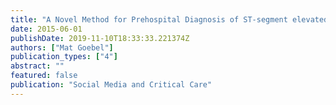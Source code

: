 ```yaml
---
title: "A Novel Method for Prehospital Diagnosis of ST-segment elevated myocardial infarction"
date: 2015-06-01
publishDate: 2019-11-10T18:33:33.221374Z
authors: ["Mat Goebel"]
publication_types: ["4"]
abstract: ""
featured: false
publication: "Social Media and Critical Care"
---
```


